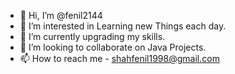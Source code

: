 - 👋 Hi, I’m @fenil2144
- 👀 I’m interested in Learning new Things each day.
- 🌱 I’m currently upgrading my skills.
- 💞️ I’m looking to collaborate on Java Projects.
- 📫 How to reach me - shahfenil1998@gmail.com 

<!---
fenil2144/fenil2144 is a ✨ special ✨ repository because its `README.md` (this file) appears on your GitHub profile.
You can click the Preview link to take a look at your changes.
--->
